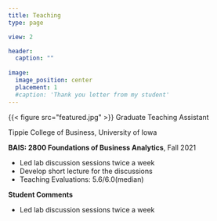 ```yaml
---
title: Teaching
type: page

view: 2

header:
  caption: ""
  
image:
  image_position: center
  placement: 1
  #caption: 'Thank you letter from my student'
---
```

{{< figure src="featured.jpg" >}}
Graduate Teaching Assistant

Tippie College of Business, University of Iowa

**BAIS: 2800 Foundations of Business Analytics**, Fall 2021

- Led lab discussion sessions twice a week
- Develop short lecture for the discussions
- Teaching Evaluations: 5.6/6.0(median)





**Student Comments**

- Led lab discussion sessions twice a week
